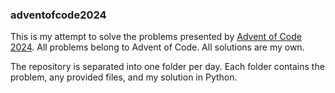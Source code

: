 ### adventofcode2024

This is my attempt to solve the problems presented by [Advent of Code 2024](https://adventofcode.com/2024). All problems belong to Advent of Code. All solutions are my own.

The repository is separated into one folder per day. Each folder contains the problem, any provided files, and my solution in Python.
